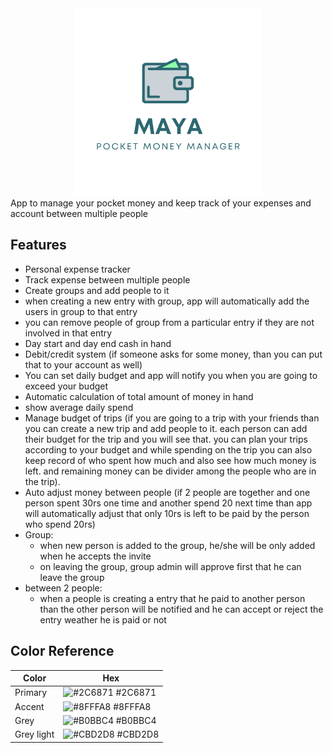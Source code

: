 <div align="center">
<img alt="logo" height="300" width="300" src="./logos/full.svg" />
</div>
App to manage your pocket money and keep track of your expenses and account between multiple people

## Features

- Personal expense tracker
- Track expense between multiple people
- Create groups and add people to it
- when creating a new entry with group, app will automatically add the users in group to that entry
- you can remove people of group from a particular entry if they are not involved in that entry
- Day start and day end cash in hand
- Debit/credit system (if someone asks for some money, than you can put that to your account as well)
- You can set daily budget and app will notify you when you are going to exceed your budget
- Automatic calculation of total amount of money in hand
- show average daily spend
- Manage budget of trips
  (if you are going to a trip with your friends than you can create a new trip and add people to it.
  each person can add their budget for the trip and you will see that. you can plan your trips according to your budget and while spending on the trip you can also keep record of who spent how much and also see how much money is left. and remaining money can be divider among the people who are in the trip).
- Auto adjust money between people (if 2 people are together and one person spent 30rs one time and another spend 20 next time than app will automatically adjust that only 10rs is left to be paid by the person who spend 20rs)
- Group:
  - when new person is added to the group, he/she will be only added when he accepts the invite
  - on leaving the group, group admin will approve first that he can leave the group
- between 2 people:
  - when a people is creating a entry that he paid to another person than the other person will be notified and he can accept or reject the entry weather he is paid or not

## Color Reference

| Color      | Hex                                                              |
| ---------- | ---------------------------------------------------------------- |
| Primary    | ![#2C6871](https://via.placeholder.com/10/2C6871?text=+) #2C6871 |
| Accent     | ![#8FFFA8](https://via.placeholder.com/10/8FFFA8?text=+) #8FFFA8 |
| Grey       | ![#B0BBC4](https://via.placeholder.com/10/B0BBC4?text=+) #B0BBC4 |
| Grey light | ![#CBD2D8](https://via.placeholder.com/10/CBD2D8?text=+) #CBD2D8 |
